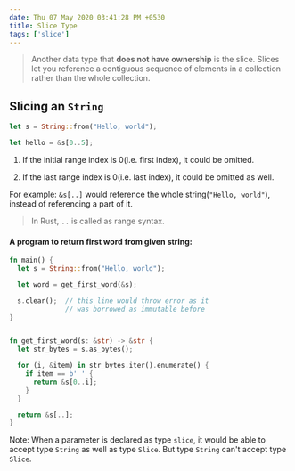 ```yaml
---
date: Thu 07 May 2020 03:41:28 PM +0530
title: Slice Type
tags: ['slice']
---
```


> Another data type that **does not have ownership** is the slice. Slices let you reference a contiguous sequence of elements in a collection rather than the whole collection.

## Slicing an `String`

```rs
let s = String::from("Hello, world");

let hello = &s[0..5];
```

1. If the initial range index is 0(i.e. first index), it could be omitted.

2. If the last range index is 0(i.e. last index), it could be omitted as well.

For example: `&s[..]` would reference the whole string(`"Hello, world"`), instead of referencing a part of it.

> In Rust, `..` is called as range syntax.

#### A program to return first word from given string:

```rs
fn main() {
  let s = String::from("Hello, world");

  let word = get_first_word(&s);

  s.clear();  // this line would throw error as it
              // was borrowed as immutable before
}


fn get_first_word(s: &str) -> &str {
  let str_bytes = s.as_bytes();

  for (i, &item) in str_bytes.iter().enumerate() {
    if item == b' ' {
      return &s[0..i];
    }
  }

  return &s[..];
}
```

Note: When a parameter is declared as type `slice`, it would be able to accept type `String` as well as type `Slice`. But type `String` can't accept type `Slice`.
